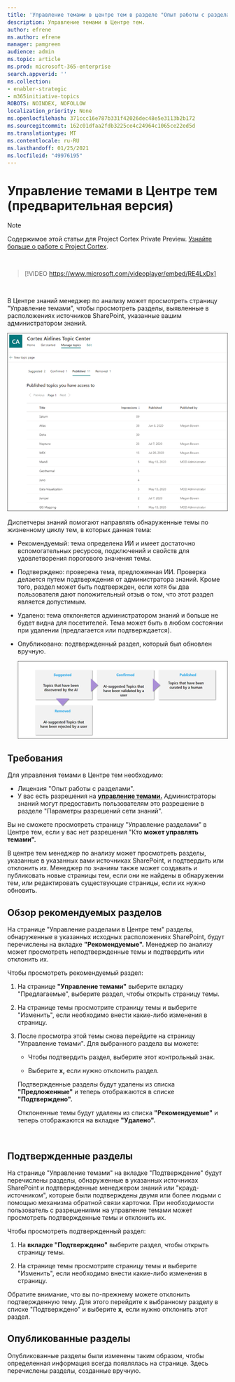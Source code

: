 ```yaml
---
title: 'Управление темами в центре тем в разделе "Опыт работы с разделами" (предварительная версия) '
description: Управление темами в Центре тем.
author: efrene
ms.author: efrene
manager: pamgreen
audience: admin
ms.topic: article
ms.prod: microsoft-365-enterprise
search.appverid: ''
ms.collection:
- enabler-strategic
- m365initiative-topics
ROBOTS: NOINDEX, NOFOLLOW
localization_priority: None
ms.openlocfilehash: 371ccc16e787b331f42026dec48e5e3113b2b172
ms.sourcegitcommit: 162c01dfaa2fdb3225ce4c24964c1065ce22ed5d
ms.translationtype: MT
ms.contentlocale: ru-RU
ms.lasthandoff: 01/25/2021
ms.locfileid: "49976195"
---
```

# <a name="manage-topics-in-the-topic-center-preview"></a>Управление темами в Центре тем (предварительная версия)

> [!Note] 
> Содержимое этой статьи для Project Cortex Private Preview. [Узнайте больше о работе с Project Cortex](https://aka.ms/projectcortex).

</br>

> [!VIDEO https://www.microsoft.com/videoplayer/embed/RE4LxDx]  

</br>


В Центре знаний менеджер по  анализу может просмотреть страницу "Управление темами", чтобы просмотреть разделы, выявленные в расположениях источников SharePoint, указанные вашим администратором знаний.  

   ![Центр тем](../media/knowledge-management/topic-center.png) </br> 



Диспетчеры знаний помогают направлять обнаруженные темы по жизненному циклу тем, в которых данная тема:

- Рекомендуемый: тема определена ИИ и имеет достаточно вспомогательных ресурсов, подключений и свойств для удовлетворения порогового значения темы.
- Подтверждено: проверена тема, предложенная ИИ. Проверка делается путем подтверждения от администратора знаний. Кроме того, раздел может быть подтвержден, если хотя бы два пользователя дают положительный отзыв о том, что этот раздел является допустимым.
- Удалено: тема отклоняется администратором знаний и больше не будет видна для посетителей. Тема может быть в любом состоянии при удалении (предлагается или подтверждается). 
- Опубликовано: подтвержденный раздел, который был обновлен вручную.

   ![Диаграмма жизненного цикла темы](../media/knowledge-management/topic-lifecycle.png) </br> 

## <a name="requirements"></a>Требования

Для управления темами в Центре тем необходимо:
- Лицензия "Опыт работы с разделами".
- У вас есть разрешения на [**управление темами.**](https://docs.microsoft.com/microsoft-365/knowledge/topic-experiences-user-permissions) Администраторы знаний могут предоставить пользователям это разрешение в разделе "Параметры разрешений сети знаний". 

Вы не сможете просмотреть страницу "Управление разделами" в Центре тем, если у вас нет разрешения "Кто **может управлять темами".**

В центре тем менеджер по анализу может просмотреть разделы, указанные в указанных вами источниках SharePoint, и подтвердить или отклонить их. Менеджер по знаниям также может создавать и публиковать новые страницы тем, если они не найдены в обнаружении тем, или редактировать существующие страницы, если их нужно обновить.


## <a name="review-suggested-topics"></a>Обзор рекомендуемых разделов

На странице "Управление разделами в Центре тем" разделы, обнаруженные в указанных исходных расположениях SharePoint, будут перечислены на вкладке **"Рекомендуемые".** Менеджер по анализу может просмотреть неподтвержденные темы и подтвердить или отклонить их.

Чтобы просмотреть рекомендуемый раздел:

1. На странице **"Управление темами"** выберите вкладку "Предлагаемые", выберите раздел, чтобы открыть страницу темы. </br>

2. На странице темы просмотрите страницу  темы и выберите "Изменить", если необходимо внести какие-либо изменения в страницу.

3. После просмотра этой темы снова перейдите на страницу "Управление темами". Для выбранного раздела вы можете:

   - Чтобы подтвердить раздел, выберите этот контрольный знак.
    
   - Выберите **x,** если нужно отклонить раздел.

    Подтвержденные разделы будут удалены из списка **"Предложенные"** и теперь отображаются в списке **"Подтверждено".**

    Отклоненные темы будут удалены из списка **"Рекомендуемые"** и теперь отображаются на вкладке **"Удалено".**

   </br> 

## <a name="confirmed-topics"></a>Подтвержденные разделы

На странице "Управление темами" на вкладке "Подтверждение" будут перечислены разделы, обнаруженные в указанных источниках SharePoint и подтвержденные менеджером знаний или "крауд-источником", которые были подтверждены двумя или более людьми с помощью механизма обратной связи карточки.  При необходимости пользователь с разрешениями на управление темами может просмотреть подтвержденные темы и отклонить их.

Чтобы просмотреть подтвержденный раздел:

1. На **вкладке "Подтверждено"** выберите раздел, чтобы открыть страницу темы.</br>

2. На странице темы просмотрите страницу  темы и выберите "Изменить", если необходимо внести какие-либо изменения в страницу.

Обратите внимание, что вы по-прежнему можете отклонить подтвержденную тему.  Для этого перейдите к выбранному разделу в списке "Подтверждено" и выберите **x,** если нужно отклонить этот раздел.

## <a name="published-topics"></a>Опубликованные разделы
Опубликованные разделы были изменены таким образом, чтобы определенная информация всегда появлялась на странице. Здесь перечислены разделы, созданные вручную.




